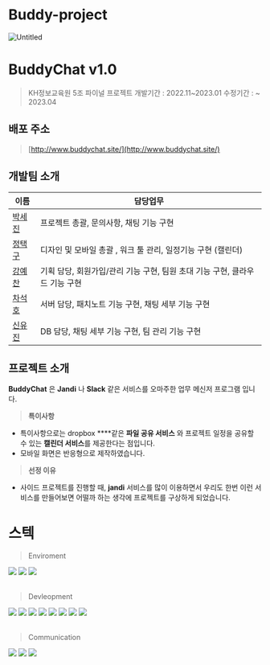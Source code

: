 # Buddy-project

![Untitled](https://user-images.githubusercontent.com/80880540/233829406-f3a3c51b-7304-4c0e-878a-178b0e98ad11.png)

# BuddyChat v1.0


> KH정보교육원 5조 파이널 프로젝트
개발기간 : 2022.11~2023.01
수정기간 : ~ 2023.04
> 

## 배포 주소


> [http://www.buddychat.site/](http://www.buddychat.site/)
> 

## 개발팀 소개



| 이름 | 담당업무 |
| --- | --- |
| [박세진](https://github.com/OranGeShine01) | 프로젝트 총괄, 문의사항, 채팅 기능 구현 |
| [정택구](https://github.com/xorrn93) | 디자인 및 모바일 총괄 , 워크 툴 관리, 일정기능 구현 (캘린더) |
| [강예찬](https://github.com/YeChan3110) | 기획 담당, 회원가입/관리 기능 구현, 팀원 초대 기능 구현, 클라우드 기능 구현 |
| [차석호](https://github.com/ChaSeokHo) | 서버 담당, 패치노트 기능 구현, 채팅 세부 기능 구현 |
| [신유진](https://github.com/yujin000) | DB 담당, 채팅 세부 기능 구현, 팀 관리 기능 구현 |

## 프로젝트 소개



**BuddyChat** 은 **Jandi** 나 **Slack** 같은 서비스를 오마주한 업무 메신저 프로그램 입니다.

> **특이사항**
> 
- 특이사항으로는 dropbox ****같은 **파일 공유 서비스** 와 프로젝트 일정을 공유할 수 있는 **캘린더 서비스**를 제공한다는 점입니다.
- 모바일 화면은 반응형으로 제작하였습니다.

> **선정 이유**
> 
- 사이드 프로젝트를 진행할 때, **jandi** 서비스를 많이 이용하면서 우리도 한번 이런 서비스를 만들어보면 어떨까 하는 생각에 프로젝트를 구상하게 되었습니다.

# 스텍
> Enviroment
<div align="left">
<img src="https://img.shields.io/badge/inteliJ-000000?style=for-the-badge&logo=ineteliJ&logoColor=white">
<img src="https://img.shields.io/badge/git-F05032?style=for-the-badge&logo=git&logoColor=white">
<img src="https://img.shields.io/badge/github-181717?style=for-the-badge&logo=github&logoColor=white">
</div>
<br>

> Devleopment
<div align="left">
<img src="https://img.shields.io/badge/java-007396?style=for-the-badge&logo=java&logoColor=white">
<img src="https://img.shields.io/badge/springboot-6DB33F?style=for-the-badge&logo=springboot&logoColor=white">
<img src="https://img.shields.io/badge/html5-E34F26?style=for-the-badge&logo=html5&logoColor=white">
<img src="https://img.shields.io/badge/css-1572B6?style=for-the-badge&logo=css3&logoColor=white">
<img src="https://img.shields.io/badge/jquery-0769AD?style=for-the-badge&logo=jquery&logoColor=white">
<img src="https://img.shields.io/badge/amazonaws-232F3E?style=for-the-badge&logo=amazonaws&logoColor=white">
<img src="https://img.shields.io/badge/oracle-F80000?style=for-the-badge&logo=oracle&logoColor=white">
<img src="https://img.shields.io/badge/gradle-02303A?style=for-the-badge&logo=gradle&logoColor=white">
</div>
<br>

> Communication
<div align="left">
<img src="https://img.shields.io/badge/notion-000000?style=for-the-badge&logo=notion&logoColor=white">
<img src="https://img.shields.io/badge/jandi-56B366?style=for-the-badge&logo=jandi&logoColor=white">
<img src="https://img.shields.io/badge/dropbox-0061FF?style=for-the-badge&logo=dropbox&logoColor=white">
</div>
<br>
